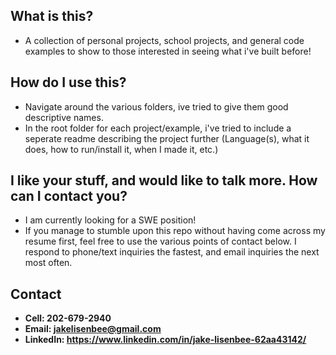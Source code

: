 ## What is this?
* A collection of personal projects, school projects, and general code examples to show to those interested in seeing what i've built before!

## How do I use this?
* Navigate around the various folders, ive tried to give them good descriptive names.
* In the root folder for each project/example, i've tried to include a seperate readme describing the project further (Language(s), what it does, how to run/install it, when I made it, etc.)

## I like your stuff, and would like to talk more. How can I contact you?
* I am currently looking for a SWE position!
* If you manage to stumble upon this repo without having come across my resume first, feel free to use the various points of contact below.
I respond to phone/text inquiries the fastest, and email inquiries the next most often.

## Contact
* <b>Cell:<b> 202-679-2940
* <b>Email:<b> jakelisenbee@gmail.com
* <b>LinkedIn:<b> https://www.linkedin.com/in/jake-lisenbee-62aa43142/

